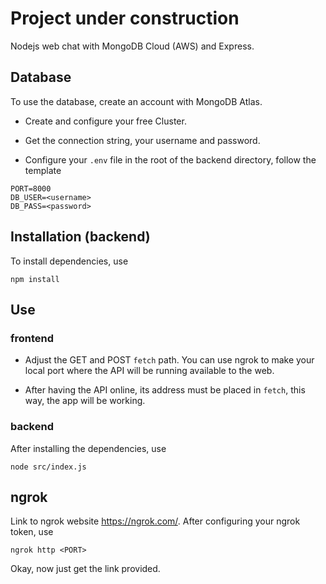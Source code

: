 # Project under construction

Nodejs web chat with MongoDB Cloud (AWS) and Express.

## Database

To use the database, create an account with MongoDB Atlas.

- Create and configure your free Cluster.

- Get the connection string, your username and password.

- Configure your `.env` file in the root of the backend directory, follow the template

```
PORT=8000
DB_USER=<username>
DB_PASS=<password>
```

## Installation (backend)

To install dependencies, use

```
npm install
```

## Use

### frontend

- Adjust the GET and POST `fetch` path. You can use ngrok to make your local port where the API will be running available to the web.

- After having the API online, its address must be placed in `fetch`, this way, the app will be working.

### backend

After installing the dependencies, use

```
node src/index.js
```

## ngrok

Link to ngrok website https://ngrok.com/. After configuring your ngrok token, use

```
ngrok http <PORT>
```

Okay, now just get the link provided.
